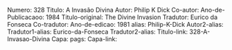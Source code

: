Numero: 328
Titulo: A Invasão Divina
Autor: Philip K Dick
Co-autor: 
Ano-de-Publicacaoo: 1984
Titulo-original: The Divine Invasion
Tradutor: Eurico da Fonseca
Co-tradutor: 
Ano-de-edicao: 1981
alias: Philip-K-Dick
Autor2-alias: 
Tradutor1-alias: Eurico-da-Fonseca
Tradutor2-alias: 
Titulo-link: 328-A-Invasao-Divina
Capa: 
pags: 
Capa-link: